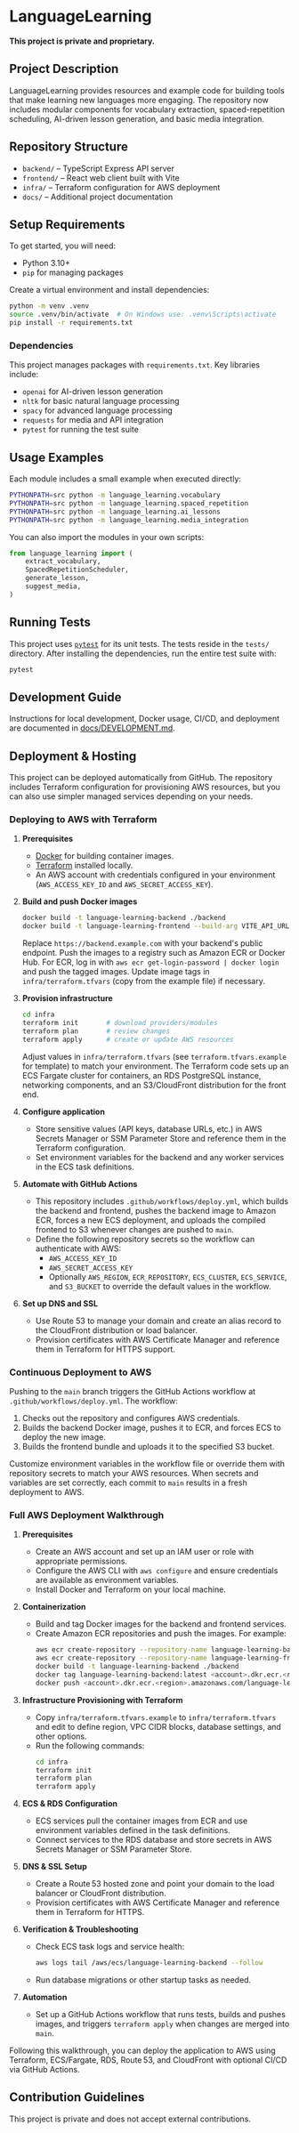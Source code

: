 # LanguageLearning

**This project is private and proprietary.**

## Project Description

LanguageLearning provides resources and example code for building tools that make learning new languages more engaging. The repository now includes modular components for vocabulary extraction, spaced-repetition scheduling, AI-driven lesson generation, and basic media integration.

## Repository Structure

- `backend/` – TypeScript Express API server
- `frontend/` – React web client built with Vite
- `infra/` – Terraform configuration for AWS deployment
- `docs/` – Additional project documentation

## Setup Requirements

To get started, you will need:

- Python 3.10+
- `pip` for managing packages

Create a virtual environment and install dependencies:

```bash
python -m venv .venv
source .venv/bin/activate  # On Windows use: .venv\Scripts\activate
pip install -r requirements.txt
```

### Dependencies

This project manages packages with `requirements.txt`. Key libraries include:

- `openai` for AI-driven lesson generation
- `nltk` for basic natural language processing
- `spacy` for advanced language processing
- `requests` for media and API integration
- `pytest` for running the test suite

## Usage Examples

Each module includes a small example when executed directly:

```bash
PYTHONPATH=src python -m language_learning.vocabulary
PYTHONPATH=src python -m language_learning.spaced_repetition
PYTHONPATH=src python -m language_learning.ai_lessons
PYTHONPATH=src python -m language_learning.media_integration
```

You can also import the modules in your own scripts:

```python
from language_learning import (
    extract_vocabulary,
    SpacedRepetitionScheduler,
    generate_lesson,
    suggest_media,
)
```

## Running Tests

This project uses [`pytest`](https://docs.pytest.org/) for its unit tests. The
tests reside in the `tests/` directory. After installing the dependencies, run
the entire test suite with:

```bash
pytest
```

## Development Guide

Instructions for local development, Docker usage, CI/CD, and deployment are documented in [docs/DEVELOPMENT.md](docs/DEVELOPMENT.md).

## Deployment & Hosting

This project can be deployed automatically from GitHub. The repository includes
Terraform configuration for provisioning AWS resources, but you can also use
simpler managed services depending on your needs.

### Deploying to AWS with Terraform

1. **Prerequisites**
   - [Docker](https://www.docker.com/) for building container images.
   - [Terraform](https://developer.hashicorp.com/terraform/downloads) installed locally.
   - An AWS account with credentials configured in your environment
     (`AWS_ACCESS_KEY_ID` and `AWS_SECRET_ACCESS_KEY`).

2. **Build and push Docker images**
   ```bash
   docker build -t language-learning-backend ./backend
   docker build -t language-learning-frontend --build-arg VITE_API_URL="https://backend.example.com" ./frontend
   ```
   Replace `https://backend.example.com` with your backend's public endpoint.
   Push the images to a registry such as Amazon ECR or Docker Hub. For ECR, log
   in with `aws ecr get-login-password | docker login` and push the tagged
   images. Update image tags in `infra/terraform.tfvars` (copy from the example file) if necessary.

3. **Provision infrastructure**
   ```bash
   cd infra
   terraform init       # download providers/modules
   terraform plan       # review changes
   terraform apply      # create or update AWS resources
   ```
   Adjust values in `infra/terraform.tfvars` (see `terraform.tfvars.example` for template)
   to match your environment. The Terraform code sets up an ECS Fargate cluster
   for containers, an RDS PostgreSQL instance, networking components, and an
   S3/CloudFront distribution for the front end.

4. **Configure application**
   - Store sensitive values (API keys, database URLs, etc.) in AWS Secrets
     Manager or SSM Parameter Store and reference them in the Terraform
     configuration.
   - Set environment variables for the backend and any worker services in the
     ECS task definitions.

5. **Automate with GitHub Actions**
   - This repository includes `.github/workflows/deploy.yml`, which builds the
     backend and frontend, pushes the backend image to Amazon ECR, forces a new
     ECS deployment, and uploads the compiled frontend to S3 whenever changes
     are pushed to `main`.
   - Define the following repository secrets so the workflow can authenticate
     with AWS:
     - `AWS_ACCESS_KEY_ID`
     - `AWS_SECRET_ACCESS_KEY`
     - Optionally `AWS_REGION`, `ECR_REPOSITORY`, `ECS_CLUSTER`, `ECS_SERVICE`,
       and `S3_BUCKET` to override the default values in the workflow.

6. **Set up DNS and SSL**
   - Use Route 53 to manage your domain and create an alias record to the
     CloudFront distribution or load balancer.
   - Provision certificates with AWS Certificate Manager and reference them in
     Terraform for HTTPS support.

### Continuous Deployment to AWS

Pushing to the `main` branch triggers the GitHub Actions workflow at
`.github/workflows/deploy.yml`. The workflow:

1. Checks out the repository and configures AWS credentials.
2. Builds the backend Docker image, pushes it to ECR, and forces ECS to deploy
   the new image.
3. Builds the frontend bundle and uploads it to the specified S3 bucket.

Customize environment variables in the workflow file or override them with
repository secrets to match your AWS resources. When secrets and variables are
set correctly, each commit to `main` results in a fresh deployment to AWS.

### Full AWS Deployment Walkthrough

1. **Prerequisites**
   - Create an AWS account and set up an IAM user or role with appropriate permissions.
   - Configure the AWS CLI with `aws configure` and ensure credentials are available as environment variables.
   - Install Docker and Terraform on your local machine.

2. **Containerization**
   - Build and tag Docker images for the backend and frontend services.
   - Create Amazon ECR repositories and push the images. For example:
     ```bash
     aws ecr create-repository --repository-name language-learning-backend
     aws ecr create-repository --repository-name language-learning-frontend
     docker build -t language-learning-backend ./backend
     docker tag language-learning-backend:latest <account>.dkr.ecr.<region>.amazonaws.com/language-learning-backend:latest
     docker push <account>.dkr.ecr.<region>.amazonaws.com/language-learning-backend:latest
     ```

3. **Infrastructure Provisioning with Terraform**
   - Copy `infra/terraform.tfvars.example` to `infra/terraform.tfvars` and edit to define region, VPC CIDR blocks, database settings, and other options.
   - Run the following commands:
     ```bash
     cd infra
     terraform init
     terraform plan
     terraform apply
     ```

4. **ECS & RDS Configuration**
   - ECS services pull the container images from ECR and use environment variables defined in the task definitions.
   - Connect services to the RDS database and store secrets in AWS Secrets Manager or SSM Parameter Store.

5. **DNS & SSL Setup**
   - Create a Route 53 hosted zone and point your domain to the load balancer or CloudFront distribution.
   - Provision certificates with AWS Certificate Manager and reference them in Terraform for HTTPS.

6. **Verification & Troubleshooting**
   - Check ECS task logs and service health:
     ```bash
     aws logs tail /aws/ecs/language-learning-backend --follow
     ```
   - Run database migrations or other startup tasks as needed.

7. **Automation**
   - Set up a GitHub Actions workflow that runs tests, builds and pushes images, and triggers `terraform apply` when changes are merged into `main`.

Following this walkthrough, you can deploy the application to AWS using Terraform, ECS/Fargate, RDS, Route 53, and CloudFront with optional CI/CD via GitHub Actions.

## Contribution Guidelines

This project is private and does not accept external contributions.
